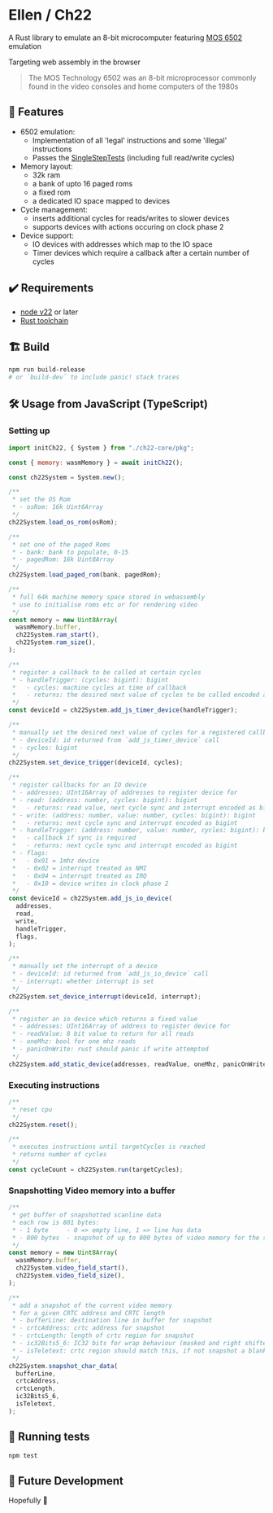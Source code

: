 # Ellen / Ch22

A Rust library to emulate an 8-bit microcomputer featuring [MOS 6502](https://en.wikipedia.org/wiki/MOS_Technology_6502) emulation

Targeting web assembly in the browser

> The MOS Technology 6502 was an 8-bit microprocessor commonly found in the video consoles and home computers of the 1980s

## 🌟 Features

- 6502 emulation:
  - Implementation of all 'legal' instructions and some 'illegal' instructions
  - Passes the [SingleStepTests](https://github.com/SingleStepTests/65x02) (including full read/write cycles)
- Memory layout:
  - 32k ram
  - a bank of upto 16 paged roms
  - a fixed rom
  - a dedicated IO space mapped to devices
- Cycle management:
  - inserts additional cycles for reads/writes to slower devices
  - supports devices with actions occuring on clock phase 2
- Device support:
  - IO devices with addresses which map to the IO space
  - Timer devices which require a callback after a certain number of cycles

## ✔️ Requirements

- [node v22](https://nodejs.org/en) or later
- [Rust toolchain](https://www.rust-lang.org)

## 🏗️ Build

```bash
npm run build-release
# or `build-dev` to include panic! stack traces
```

## 🛠️ Usage from JavaScript (TypeScript)

### Setting up

```js
import initCh22, { System } from "./ch22-core/pkg";

const { memory: wasmMemory } = await initCh22();

const ch22System = System.new();

/**
 * set the OS Rom
 * - osRom: 16k Uint6Array
 */
ch22System.load_os_rom(osRom);

/**
 * set one of the paged Roms
 * - bank: bank to populate, 0-15
 * - pagedRom: 16k Uint8Array
 */
ch22System.load_paged_rom(bank, pagedRom);

/**
 * full 64k machine memory space stored in webassembly
 * use to initialise roms etc or for rendering video
 */
const memory = new Uint8Array(
  wasmMemory.buffer,
  ch22System.ram_start(),
  ch22System.ram_size(),
);

/**
 * register a callback to be called at certain cycles
 * - handleTrigger: (cycles: bigint): bigint
 *   - cycles: machine cycles at time of callback
 *   - returns: the desired next value of cycles to be called encoded as a bigint
 */
const deviceId = ch22System.add_js_timer_device(handleTrigger);

/**
 * manually set the desired next value of cycles for a registered callback
 * - deviceId: id returned from `add_js_timer_device` call
 * - cycles: bigint
 */
ch22System.set_device_trigger(deviceId, cycles);

/**
 * register callbacks for an IO device
 * - addresses: UInt16Array of addresses to register device for
 * - read: (address: number, cycles: bigint): bigint
 *   - returns: read value, next cycle sync and interrupt encoded as bigint
 * - write: (address: number, value: number, cycles: bigint): bigint
 *   - returns: next cycle sync and interrupt encoded as bigint
 * - handleTrigger: (address: number, value: number, cycles: bigint): bigint
 *   - callback if sync is required
 *   - returns: next cycle sync and interrupt encoded as bigint
 * - flags:
 *   - 0x01 = 1mhz device
 *   - 0x02 = interrupt treated as NMI
 *   - 0x04 = interrupt treated as IRQ
 *   - 0x10 = device writes in clock phase 2
 */
const deviceId = ch22System.add_js_io_device(
  addresses,
  read,
  write,
  handleTrigger,
  flags,
);

/**
 * manually set the interrupt of a device
 * - deviceId: id returned from `add_js_io_device` call
 * - interrupt: whether interrupt is set
 */
ch22System.set_device_interrupt(deviceId, interrupt);

/**
 * register an io device which returns a fixed value
 * - addresses: UInt16Array of address to register device for
 * - readValue: 8 bit value to return for all reads
 * - oneMhz: bool for one mhz reads
 * - panicOnWrite: rust should panic if write attempted
 */
ch22System.add_static_device(addresses, readValue, oneMhz, panicOnWrite);
```

### Executing instructions

```js
/**
 * reset cpu
 */
ch22System.reset();

/**
 * executes instructions until targetCycles is reached
 * returns number of cycles
 */
const cycleCount = ch22System.run(targetCycles);
```

### Snapshotting Video memory into a buffer

```js
/**
 * get buffer of snapshotted scanline data
 * each row is 801 bytes:
 * - 1 byte     - 0 => empty line, 1 => line has data
 * - 800 bytes  - snapshot of up to 800 bytes of video memory for the scanline
 */
const memory = new Uint8Array(
  wasmMemory.buffer,
  ch22System.video_field_start(),
  ch22System.video_field_size(),
);

/**
 * add a snapshot of the current video memory
 * for a given CRTC address and CRTC length
 * - bufferLine: destination line in buffer for snapshot
 * - crtcAddress: crtc address for snapshot
 * - crtcLength: length of crtc region for snapshot
 * - ic32Bits5_6: IC32 bits for wrap behaviour (masked and right shifted)
 * - isTeletext: crtc region should match this, if not snapshot a blank link
 */
ch22System.snapshot_char_data(
  bufferLine,
  crtcAddress,
  crtcLength,
  ic32Bits5_6,
  isTeletext,
);
```

## 🧪 Running tests

```bash
npm test
```

## 🔮 Future Development

Hopefully 🤞
